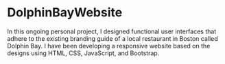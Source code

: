 # DolphinBayWebsite
In this ongoing personal project, I designed functional user interfaces that adhere to the existing branding guide of a local restaurant in Boston called Dolphin Bay. I have been developing a responsive website based on the designs using HTML, CSS, JavaScript, and Bootstrap. 
